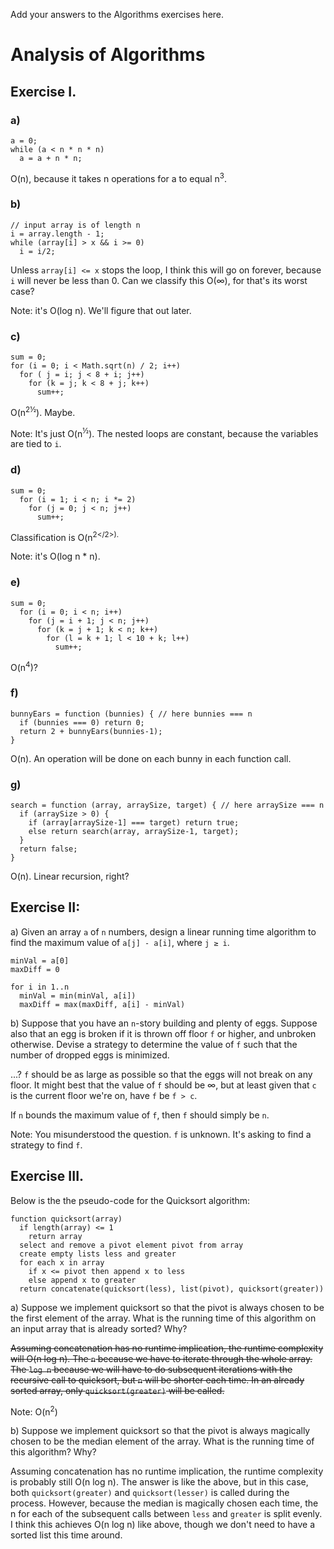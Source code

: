 Add your answers to the Algorithms exercises here.

# Analysis of Algorithms

## Exercise I.

### a)

```
a = 0;
while (a < n * n * n)
  a = a + n * n;
```

O(n), because it takes n operations for a to equal n<sup>3</sup>.

### b)

```
// input array is of length n
i = array.length - 1;
while (array[i] > x && i >= 0)
  i = i/2;
```

Unless `array[i] <= x` stops the loop, I think this will go on forever, because `i` will never be less than 0. Can we classify this O(∞), for that's its worst case?

Note: it's O(log n). We'll figure that out later.

### c)

```
sum = 0;
for (i = 0; i < Math.sqrt(n) / 2; i++)
  for ( j = i; j < 8 + i; j++)
    for (k = j; k < 8 + j; k++)
      sum++;
```

O(n<sup>2½</sup>). Maybe.

Note: It's just O(n<sup>½</sup>). The nested loops are constant, because the variables are tied to `i`.

### d)

```
sum = 0;
  for (i = 1; i < n; i *= 2)
    for (j = 0; j < n; j++)
      sum++;
```

Classification is O(n<sup>2</2>). 

Note: it's O(log n * n). 

### e)

```
sum = 0;
  for (i = 0; i < n; i++)
    for (j = i + 1; j < n; j++)
      for (k = j + 1; k < n; k++)
        for (l = k + 1; l < 10 + k; l++)
          sum++;
```

O(n<sup>4</sup>)?

### f) 

```
bunnyEars = function (bunnies) { // here bunnies === n
  if (bunnies === 0) return 0;
  return 2 + bunnyEars(bunnies-1);
}
```

O(n). An operation will be done on each bunny in each function call. 

### g)

```
search = function (array, arraySize, target) { // here arraySize === n
  if (arraySize > 0) {
    if (array[arraySize-1] === target) return true;
    else return search(array, arraySize-1, target);
  }
  return false;
}
```

O(n). Linear recursion, right?

## Exercise II:

a)   Given an array `a` of `n` numbers, design a linear running time algorithm to find the maximum value of `a[j] - a[i]`, where `j ≥ i`.

```
minVal = a[0]
maxDiff = 0

for i in 1..n
  minVal = min(minVal, a[i])
  maxDiff = max(maxDiff, a[i] - minVal)
```

b) Suppose that you have an `n`-story building and plenty of eggs.  Suppose also that an egg is broken if it is thrown off floor `f` or higher, and unbroken otherwise.  Devise a strategy to determine the value of `f` such that the number of dropped eggs is minimized.

...? `f` should be as large as possible so that the eggs will not break on any floor. It might best that the value of `f` should be ∞, but at least given that `c` is the current floor we're on, have `f` be `f > c`.

If `n` bounds the maximum value of `f`, then `f` should simply be `n`. 

Note: You misunderstood the question. `f` is unknown. It's asking to find a strategy to find `f`.

## Exercise III.

Below is the the pseudo-code for the Quicksort algorithm:
```
function quicksort(array)
  if length(array) <= 1
    return array
  select and remove a pivot element pivot from array
  create empty lists less and greater
  for each x in array
    if x <= pivot then append x to less
    else append x to greater
  return concatenate(quicksort(less), list(pivot), quicksort(greater))
```

a)   Suppose we implement quicksort so that the pivot is always chosen to be the first element of the array.
What is the running time of this algorithm on an input array that is already sorted?  Why?

<del>Assuming concatenation has no runtime implication, the runtime complexity will O(n log n). The `n` because we have to iterate through the whole array. The `log n` because we will have to do subsequent iterations with the recursive call to quicksort, but `n` will be shorter each time. In an already sorted array, only `quicksort(greater)` will be called.</del>

Note: O(n<sup>2</sup>)

b)   Suppose we implement quicksort so that the pivot is always magically chosen to be the median element
of the array.  What is the running time of this algorithm?  Why?

Assuming concatenation has no runtime implication, the runtime complexity is probably still O(n log n). The answer is like the above, but in this case, both `quicksort(greater)` and `quicksort(lesser)` is called during the process. However, because the median is magically chosen each time, the n for each of the subsequent calls between `less` and `greater` is split evenly. I think this achieves O(n log n) like above, though we don't need to have a sorted list this time around.